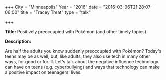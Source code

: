 +++
City = "Minneapolis"
Year = "2016"
date = "2016-03-06T21:28:07-06:00"
title = "Tracey Treat"
type = "talk"

+++

<div class="span-15  ">
  <div class="span-15  last ">
  <p><strong>Title:</strong>
Positively preoccupied with Pokémon (and other timely topics)
</p>

<p><strong>Description:</strong></p>

<p>
Are half the adults you know suddenly preoccupied with Pokémon? Today's teens may be as well, but, like adults, they also use tech in many other ways, for good or for ill. Let's talk about the negative influence technology can have on teens (e.g. cyberbullying) and ways that technology can make a positive impact on teenagers' lives.
</p>



  </div>
</div>
